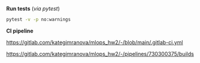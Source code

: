 **Run tests** (*via pytest*)
```bash
pytest -v -p no:warnings
```

**CI pipeline**

https://gitlab.com/kategimranova/mlops_hw2/-/blob/main/.gitlab-ci.yml

https://gitlab.com/kategimranova/mlops_hw2/-/pipelines/730300375/builds
